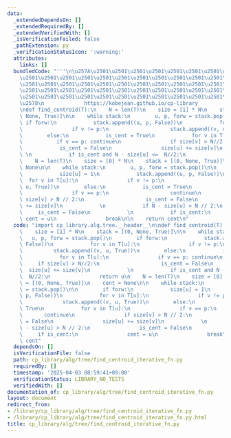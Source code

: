 ```yaml
---
data:
  _extendedDependsOn: []
  _extendedRequiredBy: []
  _extendedVerifiedWith: []
  _isVerificationFailed: false
  _pathExtension: py
  _verificationStatusIcon: ':warning:'
  attributes:
    links: []
  bundledCode: "'''\n\u257A\u2501\u2501\u2501\u2501\u2501\u2501\u2501\u2501\u2501\u2501\
    \u2501\u2501\u2501\u2501\u2501\u2501\u2501\u2501\u2501\u2501\u2501\u2501\u2501\
    \u2501\u2501\u2501\u2501\u2501\u2501\u2501\u2501\u2501\u2501\u2501\u2501\u2501\
    \u2501\u2501\u2501\u2501\u2501\u2501\u2501\u2501\u2501\u2501\u2501\u2501\u2501\
    \u2501\u2501\u2501\u2501\u2501\u2501\u2501\u2501\u2501\u2501\u2501\u2501\u2501\
    \u2578\n             https://kobejean.github.io/cp-library               \n'''\n\
    \ndef find_centroid(T):\n    N = len(T)\n    size = [1] * N\n    stack = [(0,\
    \ None, True)]\n\n    while stack:\n        u, p, forw = stack.pop()\n       \
    \ if forw:\n            stack.append((u, p, False))\n            for v in T[u]:\n\
    \                if v != p:\n                    stack.append((v, u, True))\n\
    \        else:\n            is_cent = True\n            for v in T[u]:\n     \
    \           if v == p: continue\n                if size[v] > N//2:\n        \
    \            is_cent = False\n                size[u] += size[v]\n           \
    \ \n            if is_cent and N - size[u] <=  N//2:\n                return u\n\
    \    N = len(T)\n    size = [0] * N\n    stack = [(0, None, True)]\n    cent =\
    \ None\n\n    while stack:\n        u, p, forw = stack.pop()\n\n        if forw:\n\
    \            size[u] = 1\n            stack.append((u, p, False))\n          \
    \  for v in T[u]:\n                if v != p:\n                    stack.append((v,\
    \ u, True))\n        else:\n            is_cent = True\n            for v in T[u]:\n\
    \                if v == p:\n                    continue\n                if\
    \ size[v] > N // 2:\n                    is_cent = False\n                size[u]\
    \ += size[v]\n            \n            if N - size[u] > N // 2:\n           \
    \     is_cent = False\n            \n            if is_cent:\n               \
    \ cent = u\n                break\n\n    return cent\n"
  code: "import cp_library.alg.tree.__header__\n\ndef find_centroid(T):\n    N = len(T)\n\
    \    size = [1] * N\n    stack = [(0, None, True)]\n\n    while stack:\n     \
    \   u, p, forw = stack.pop()\n        if forw:\n            stack.append((u, p,\
    \ False))\n            for v in T[u]:\n                if v != p:\n          \
    \          stack.append((v, u, True))\n        else:\n            is_cent = True\n\
    \            for v in T[u]:\n                if v == p: continue\n           \
    \     if size[v] > N//2:\n                    is_cent = False\n              \
    \  size[u] += size[v]\n            \n            if is_cent and N - size[u] <=\
    \  N//2:\n                return u\n    N = len(T)\n    size = [0] * N\n    stack\
    \ = [(0, None, True)]\n    cent = None\n\n    while stack:\n        u, p, forw\
    \ = stack.pop()\n\n        if forw:\n            size[u] = 1\n            stack.append((u,\
    \ p, False))\n            for v in T[u]:\n                if v != p:\n       \
    \             stack.append((v, u, True))\n        else:\n            is_cent =\
    \ True\n            for v in T[u]:\n                if v == p:\n             \
    \       continue\n                if size[v] > N // 2:\n                    is_cent\
    \ = False\n                size[u] += size[v]\n            \n            if N\
    \ - size[u] > N // 2:\n                is_cent = False\n            \n       \
    \     if is_cent:\n                cent = u\n                break\n\n    return\
    \ cent"
  dependsOn: []
  isVerificationFile: false
  path: cp_library/alg/tree/find_centroid_iterative_fn.py
  requiredBy: []
  timestamp: '2025-04-03 08:59:41+09:00'
  verificationStatus: LIBRARY_NO_TESTS
  verifiedWith: []
documentation_of: cp_library/alg/tree/find_centroid_iterative_fn.py
layout: document
redirect_from:
- /library/cp_library/alg/tree/find_centroid_iterative_fn.py
- /library/cp_library/alg/tree/find_centroid_iterative_fn.py.html
title: cp_library/alg/tree/find_centroid_iterative_fn.py
---
```

